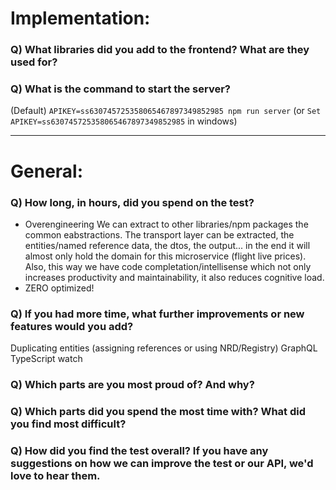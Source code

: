 # Implementation:

### Q) What libraries did you add to the frontend? What are they used for?

### Q) What is the command to start the server?

(Default) `APIKEY=ss630745725358065467897349852985 npm run server`
(or `Set APIKEY=ss630745725358065467897349852985` in windows)

---

# General:

### Q) How long, in hours, did you spend on the test?

* Overengineering
We can extract to other libraries/npm packages the common eabstractions. The transport layer can be extracted, the entities/named reference data, the dtos, the output... in the end it will almost only hold the domain for this microservice (flight live prices). Also, this way we have code completation/intellisense which not only increases productivity and maintainability, it also reduces cognitive load.
* ZERO optimized!


### Q) If you had more time, what further improvements or new features would you add?

Duplicating entities (assigning references or using NRD/Registry)
GraphQL
TypeScript watch

### Q) Which parts are you most proud of? And why?

### Q) Which parts did you spend the most time with? What did you find most difficult?

### Q) How did you find the test overall? If you have any suggestions on how we can improve the test or our API, we'd love to hear them.
